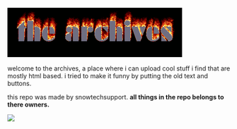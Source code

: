 ![](https://github.com/snowtechsupport/archives/blob/main/gifs/archivetext.gif)

welcome to the archives, a place where i can upload cool stuff i find that are mostly html based.
i tried to make it funny by putting the old text and buttons. 

this repo was made by snowtechsupport.
<b> all things in the repo belongs to there owners. </b>




![](https://anlucas.neocities.org/ie_animated.gif)
